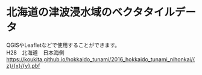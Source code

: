 # 北海道の津波浸水域のベクタタイルデータ
QGISやLeafletなどで使用することができます。  
H28　北海道　日本海側　https://koukita.github.io/hokkaido_tunami/2016_hokkaido_tunami_nihonkai/{z}/{x}/{y}.pbf  
